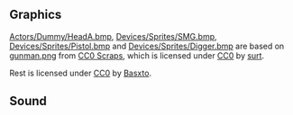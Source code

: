 ## Graphics

[Actors/Dummy/HeadA.bmp](./Actors/Dummy/HeadA.bmp), [Devices/Sprites/SMG.bmp](./Devices/Sprites/SMG.bmp), [Devices/Sprites/Pistol.bmp](./Devices/Sprites/Pistol.bmp) and [Devices/Sprites/Digger.bmp](./Devices/Sprites/Digger.bmp) are based on [gunman.png][] from [CC0 Scraps][], which is licensed under [CC0][] by [surt][].

Rest is licensed under [CC0][] by [Basxto][].

## Sound





[gunman.png]: http://img.uninhabitant.com/gunman.png
[CC0 Scraps]: https://opengameart.org/forumtopic/cc0-scraps

[Basxto]: https://opengameart.org/users/ba%C5%9Dto
[surt]: https://opengameart.org/users/surt


[CC0]: http://creativecommons.org/publicdomain/zero/1.0/
